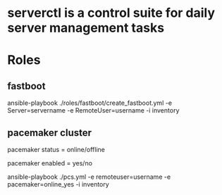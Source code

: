 # serverctl is a control suite for daily server management tasks

# Roles

## fastboot
ansible-playbook ./roles/fastboot/create_fastboot.yml -e Server=servername -e RemoteUser=username -i inventory

## pacemaker cluster

pacemaker status = online/offline

pacemaker enabled = yes/no

ansible-playbook ./pcs.yml -e remoteuser=username -e pacemaker=online_yes -i inventory
